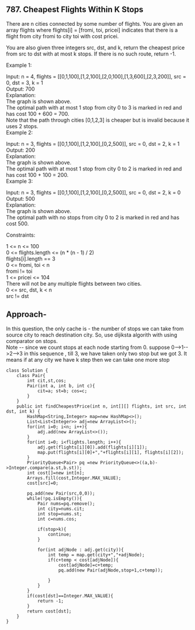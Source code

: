 ## 787. Cheapest Flights Within K Stops

There are n cities connected by some number of flights. You are given an array flights where flights[i] = [fromi, toi, pricei] indicates that there is a flight from city fromi to city toi with cost pricei.

You are also given three integers src, dst, and k, return the cheapest price from src to dst with at most k stops. If there is no such route, return -1.

 

Example 1:


Input: n = 4, flights = [[0,1,100],[1,2,100],[2,0,100],[1,3,600],[2,3,200]], src = 0, dst = 3, k = 1  
Output: 700  
Explanation:  
The graph is shown above.  
The optimal path with at most 1 stop from city 0 to 3 is marked in red and has cost 100 + 600 = 700.  
Note that the path through cities [0,1,2,3] is cheaper but is invalid because it uses 2 stops.  
Example 2:  


Input: n = 3, flights = [[0,1,100],[1,2,100],[0,2,500]], src = 0, dst = 2, k = 1   
Output: 200  
Explanation:  
The graph is shown above.  
The optimal path with at most 1 stop from city 0 to 2 is marked in red and has cost 100 + 100 = 200.  
Example 3:  


Input: n = 3, flights = [[0,1,100],[1,2,100],[0,2,500]], src = 0, dst = 2, k = 0  
Output: 500  
Explanation:  
The graph is shown above.  
The optimal path with no stops from city 0 to 2 is marked in red and has cost 500.  
 

Constraints:  

1 <= n <= 100  
0 <= flights.length <= (n * (n - 1) / 2)  
flights[i].length == 3  
0 <= fromi, toi < n  
fromi != toi  
1 <= pricei <= 104    
There will not be any multiple flights between two cities.  
0 <= src, dst, k < n  
src != dst  

## Approach- 
In this question, the only cache is - the number of stops we can  take from source city to reach destination city.
So, use dijiksta algorith with using comparator on stops.  
Note -- since we count stops at each node starting from 0. suppose 0-->1-->2-->3 in this sequence , till 3, we have taken only two stop but we got 3. It means if at any city we have k step then we can take one more stop
```
class Solution {
    class Pair{
        int cit,st,cos;
        Pair(int a, int b, int c){
            cit=a; st=b; cos=c;
        }
    }
    public int findCheapestPrice(int n, int[][] flights, int src, int dst, int k) {
        HashMap<String,Integer> map=new HashMap<>();
        List<List<Integer>> adj=new ArrayList<>();
        for(int i=0; i<n; i++){
            adj.add(new ArrayList<>());
        }
        for(int i=0; i<flights.length; i++){
            adj.get(flights[i][0]).add(flights[i][1]);
            map.put(flights[i][0]+","+flights[i][1], flights[i][2]);
        }
        PriorityQueue<Pair> pq =new PriorityQueue<>((a,b)->Integer.compare(a.st,b.st));
        int cost[]=new int[n];
        Arrays.fill(cost,Integer.MAX_VALUE);
        cost[src]=0;

        pq.add(new Pair(src,0,0));  
        while(!pq.isEmpty()){
            Pair nums=pq.remove();
            int city=nums.cit;
            int stop=nums.st;
            int c=nums.cos;
            
            if(stop>k){
                continue;
            }
            
            for(int adjNode : adj.get(city)){
                int temp = map.get(city+","+adjNode);
                if(c+temp < cost[adjNode]){
                    cost[adjNode]=c+temp;
                    pq.add(new Pair(adjNode,stop+1,c+temp));
                    
                }
            }
        }
        if(cost[dst]==Integer.MAX_VALUE){
            return -1;
        }
        return cost[dst];
    }
}
